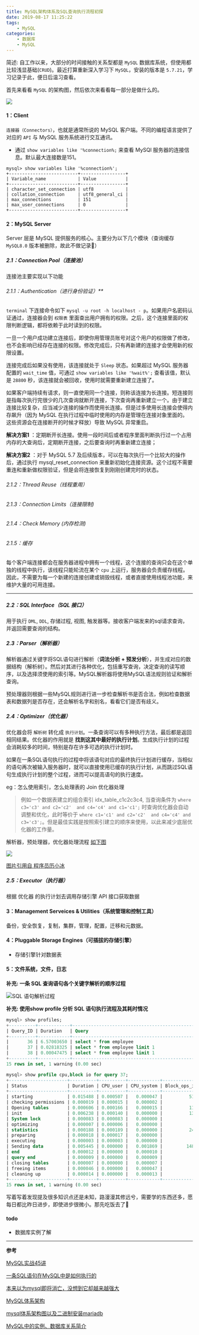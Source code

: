 ```yaml
---
title: MySQL架构体系及SQL查询执行流程初探
date: 2019-08-17 11:25:22
tags:
    - MySQL
categories:
    - 数据库
    - MySQL
---
```


简述: 自工作以来，大部分的时间接触的关系型都是 `MySQL` 数据库系统，但使用都比较浅显基础(`CRUD`)。最近打算重新深入学习下 `MySQL`，安装的版本是 `5.7.21`，学习记录于此，便日后温习查看。

首先来看看 `MySQL` 的架构图，然后依次来看看每一部分是做什么的。

<!--more-->

![](/images/blog/201908/3-MySQL体系架构图.jpg)

#### 1：Client

`连接器（Connectors）`，也就是通常所说的 MySQL 客户端。不同的编程语言提供了对应的 `API` 与 MySQL 服务系统进行交互通讯。


- 通过 `show variables like '%connection%;` 来查看 MySQl 服务器的连接信息。默认最大连接数是151。

```
mysql> show variables like '%connection%';
+--------------------------+-----------------+
| Variable_name            | Value           |
+--------------------------+-----------------+
| character_set_connection | utf8            |
| collation_connection     | utf8_general_ci |
| max_connections          | 151             |
| max_user_connections     | 0               |
+--------------------------+-----------------+
```

#### 2：MySQL Server

Server 层是 MySQL 提供服务的核心。主要分为以下几个模块（查询缓存 `MySQL8.0` 版本被删除，故此不做记录📝）

##### 2.1：Connection Pool（连接池）

连接池主要实现以下功能

###### 2.1.1：Authentication（进行身份验证）**

`terminal` 下连接命令如下 `mysql -u root -h localhost - p`。如果用户名密码认证通过，连接器会到 `权限表` 里面查出用户拥有的权限。之后，这个连接里面的权限判断逻辑，都将依赖于此时读到的权限。

一旦一个用户成功建立连接后，即使你用管理员账号对这个用户的权限做了修改，也不会影响已经存在连接的权限。修改完成后，只有再新建的连接才会使用新的权限设置。

连接完成后如果没有使用，该连接就处于 `Sleep` 状态。如果超过 MySQL 服务器配置的 `wait_time` 值，可通过 `show variables like '%wait%';` 查看该值，默认是 `28800` 秒，该连接就会被回收，使用时就需要重新建立连接了。

如果客户端持续有请求，则一直使用同一个连接，则称该连接为长连接。短连接则是指每次执行完很少的几次查询就断开连接，下次查询再重新建立一个。由于建立连接比较复杂，应当减少连接的操作而使用长连接。但是过多使用长连接会使得内存飙升（因为 MySQL 在执行过程中临时使用的内存是管理在连接对象里面的。这些资源会在连接断开的时候才释放）导致 MySQL 异常重启。

**解决方案1** ：定期断开长连接。使用一段时间后或者程序里面判断执行过一个占用内存的大查询后，定期断开连接，之后要查询时再重新建立连接；

**解决方案2** ：对于 MySQL 5.7 及后续版本，可以在每次执行一个比较大的操作后，通过执行 mysql_reset_connection 来重新初始化连接资源。这个过程不需要重连和重新做权限验证，但是会将连接恢复到刚刚创建完时的状态。

###### 2.1.2：Thread Reuse（线程重用）

###### 2.1.3：Connection Limits（连接限制)

###### 2.1.4：Check Memory (内存检测)

###### 2.1.5：缓存

每个客户端连接都会在服务器进程中拥有一个线程，这个连接的查询只会在这个单独的线程中执行，该线程只能轮流在某个 `cpu` 上运行，服务器会负责缓存线程。因此，不需要为每一个新建的连接创建或销毁线程，或者直接使用线程池功能，来维护大量的可用连接。

---

##### 2.2：SQL Interface（SQL 接口）

用于执行 `DML`, `DDL`, 存储过程, 视图, 触发器等。接收客户端发来的sql请求查询，并返回需要查询的结构。

##### 2.3：Parser（解析器）

解析器通过关键字将SQL语句进行解析（**词法分析 + 预发分析**），并生成对应的数据结构（解析树）。然后对其进行各种优化，包括重写查询，决定查询的读写顺序，以及选择须使用的索引等。MySQL解析器将使用MySQL语法规则验证和解析查询。

预处理器则根据一些MySQL规则进行进一步检查解析书是否合法，例如检查数据表和数据列是否存在，还会解析名字和别名，看看它们是否有歧义。

##### 2.4：Optimizer（优化器）

优化器会将 `解析树` 转化成 `执行计划`。一条查询可以有多种执行方法，最后都是返回相同结果。优化器的作用就是 **找到这其中最好的执行计划**。生成执行计划的过程会消耗较多的时间，特别是存在许多可选的执行计划时。

如果在一条SQL语句执行的过程中将该语句对应的最终执行计划进行缓存，当相似的语句再次被输入服务器时，就可以直接使用已缓存的执行计划，从而跳过SQL语句生成执行计划的整个过程，进而可以提高语句的执行速度。

eg：怎么使用索引，怎么处理表的 Join 优化器处理

> 例如一个数据表建立的组合索引 idx_table_c1c2c3c4, 当查询条件为 `where c3='c3' and c2='c2'  and c4='c4' and c1='c1';` 时查询优化器会自动调整和优化，此时等价于 `where c1='c1' and c2='c2'  and c4='c4' and c3='c3';`。但是最佳实践是按照索引建立的顺序来使用，以此来减少底层优化器的工作量。

解析器，预处理器，优化器处理流程 [如下图](https://zhuanlan.zhihu.com/p/61546435)

![](/images/blog/201908/4-MySQL解析器和优化器.jpg)

[图片引用自 程序员历小冰](https://zhuanlan.zhihu.com/p/61546435)

##### 2.5：Executor（执行器）

根据 优化器 的执行计划去调用存储引擎 API 接口获取数据


#### 3：Management Serveices & Utilities（系统管理和控制工具）

备份，安全恢复，复制，集群，管理，配置，迁移和元数据。


#### 4：Pluggable Storage Engines（可插拔的存储引擎）

- 存储引擎针对数据表

#### 5：文件系统，文件，日志


**补充: 一条 SQL 查询语句各个关键字解析的顺序过程**

![SQL 语句解析过程](/images/blog/201908/5-SQL解析流程.jpg)

**补充: 使用show profile 分析 SQL 语句执行流程及其耗时情况**

```SQL
mysql> show profiles;
+----------+------------+------------------------------------------------------------+
| Query_ID | Duration   | Query                                                      |
+----------+------------+------------------------------------------------------------+
|       36 | 6.57003650 | select * from employee                                     |
|       37 | 0.02818325 | select * from employee limit 1                             |
|       38 | 0.00047475 | select * from employee limit 1                             |
+----------+------------+------------------------------------------------------------+
15 rows in set, 1 warning (0.00 sec)

mysql> show profile cpu,block io for query 37;
+----------------------+----------+----------+------------+--------------+---------------+
| Status               | Duration | CPU_user | CPU_system | Block_ops_in | Block_ops_out |
+----------------------+----------+----------+------------+--------------+---------------+
| starting             | 0.015488 | 0.000507 |   0.000047 |          512 |             0 |
| checking permissions | 0.000019 | 0.000015 |   0.000002 |            0 |             0 |
| Opening tables       | 0.000606 | 0.000166 |   0.000015 |          112 |             0 |
| init                 | 0.006238 | 0.000140 |   0.000000 |          136 |             0 |
| System lock          | 0.000083 | 0.000083 |   0.000000 |            0 |             0 |
| optimizing           | 0.000007 | 0.000006 |   0.000000 |            0 |             0 |
| statistics           | 0.000188 | 0.000189 |   0.000000 |          240 |             0 |
| preparing            | 0.000018 | 0.000017 |   0.000000 |            0 |             0 |
| executing            | 0.000003 | 0.000003 |   0.000000 |            0 |             0 |
| Sending data         | 0.005445 | 0.000000 |   0.001869 |         1480 |             0 |
| end                  | 0.000012 | 0.000000 |   0.000010 |            0 |             0 |
| query end            | 0.000009 | 0.000000 |   0.000009 |            0 |             0 |
| closing tables       | 0.000007 | 0.000000 |   0.000007 |            0 |             0 |
| freeing items        | 0.000046 | 0.000000 |   0.000047 |            0 |             0 |
| cleaning up          | 0.000014 | 0.000000 |   0.000013 |            0 |             0 |
+----------------------+----------+----------+------------+--------------+---------------+
15 rows in set, 1 warning (0.00 sec)

```

写着写着发现提及很多知识点还是未知，路漫漫其修远兮，需要学的东西还多，愿每日都比昨日进步，即使进步很微小。那先吃饭去了🍚

#### todo

- 数据库实例了解


---

**参考**

[MySQL实战45讲](https://time.geekbang.org/column/article/68319)

[一条SQL语句在MySQL中是如何执行的](https://zhuanlan.zhihu.com/p/61757521)

[本来以为mysql即将消亡，没想到它却越来越强大](https://www.jianshu.com/p/bb6bdedbf9ce)

[MySQL体系架构](https://www.jianshu.com/p/7d1552883289)

[mysql体系架构图以及二进制安装mariadb](https://www.jianshu.com/p/1a3a932ccf88)

[MySQL中的实例、数据库关系简介](https://blog.csdn.net/u010342038/article/details/52798320)
